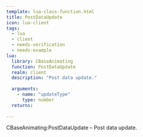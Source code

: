 ```yaml
---
template: lua-class-function.html
title: PostDataUpdate
icon: lua-client
tags:
  - lua
  - client
  - needs-verification
  - needs-example
lua:
  library: CBaseAnimating
  function: PostDataUpdate
  realm: client
  description: "Post data update."
  
  arguments:
    - name: "updateType"
      type: number
  returns:
    
---
```


<div class="lua__search__keywords">
CBaseAnimating:PostDataUpdate &#x2013; Post data update.
</div>
